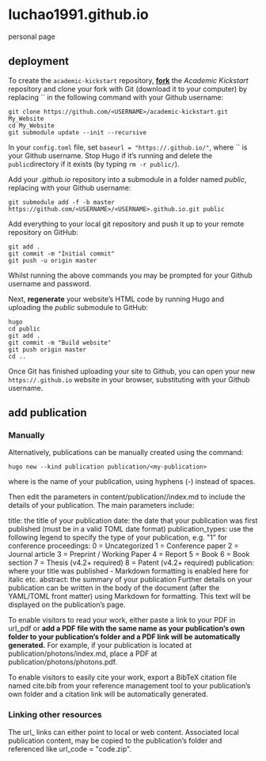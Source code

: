# luchao1991.github.io
personal page

## deployment

To create the `academic-kickstart` repository, [**fork**](https://github.com/sourcethemes/academic-kickstart#fork-destination-box) the *Academic Kickstart* repository and clone your fork with Git (download it to your computer) by replacing `` in the following command with your Github username:

```
git clone https://github.com/<USERNAME>/academic-kickstart.git My_Website
cd My_Website
git submodule update --init --recursive
```

In your `config.toml` file, set `baseurl = "https://.github.io/"`, where `` is your Github username. Stop Hugo if it’s running and delete the `public`directory if it exists (by typing `rm -r public/`).

Add your *.github.io* repository into a submodule in a folder named *public*, replacing with your Github username:

```
git submodule add -f -b master https://github.com/<USERNAME>/<USERNAME>.github.io.git public
```

Add everything to your local git repository and push it up to your remote repository on GitHub:

```
git add .
git commit -m "Initial commit"
git push -u origin master
```

Whilst running the above commands you may be prompted for your Github username and password.

Next, **regenerate** your website’s HTML code by running Hugo and uploading the *public* submodule to GitHub:

```
hugo
cd public
git add .
git commit -m "Build website"
git push origin master
cd ..
```

Once Git has finished uploading your site to Github, you can open your new `https://.github.io` website in your browser, substituting with your Github username.



## add publication

### Manually

Alternatively, publications can be manually created using the command:

```
hugo new --kind publication publication/<my-publication>
```

where <my-publication> is the name of your publication, using hyphens (-) instead of spaces.

Then edit the parameters in content/publication/<my-publication>/index.md to include the details of your publication. The main parameters include:

title: the title of your publication
date: the date that your publication was first published (must be in a valid TOML date format)
publication_types: use the following legend to specify the type of your publication, e.g. "1" for conference proceedings:
0 = Uncategorized
1 = Conference paper
2 = Journal article
3 = Preprint / Working Paper
4 = Report
5 = Book
6 = Book section
7 = Thesis (v4.2+ required)
8 = Patent (v4.2+ required)
publication: where your title was published - Markdown formatting is enabled here for italic etc.
abstract: the summary of your publication
Further details on your publication can be written in the body of the document (after the YAML/TOML front matter) using Markdown for formatting. This text will be displayed on the publication’s page.

To enable visitors to read your work, either paste a link to your PDF in url_pdf or **add a PDF file with the same name as your publication’s own folder to your publication’s folder and a PDF link will be automatically generated.** For example, if your publication is located at publication/photons/index.md, place a PDF at publication/photons/photons.pdf.

To enable visitors to easily cite your work, export a BibTeX citation file named cite.bib from your reference management tool to your publication’s own folder and a citation link will be automatically generated.

### Linking other resources

The url_ links can either point to local or web content. Associated local publication content, may be copied to the publication’s folder and referenced like url_code = "code.zip".